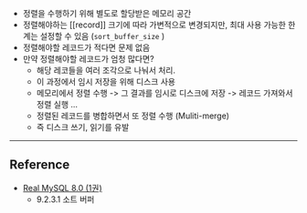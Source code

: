 - 정렬을 수행하기 위해 별도로 할당받은 메모리 공간
- 정렬해야하는 [[record]] 크기에 따라 가변적으로 변경되지만, 최대 사용 가능한 한계는 설정할 수 있음 (`sort_buffer_size` )
- 정렬해야할 레코드가 적다면 문제 없음
- 만약 정렬해야할 레코드가 엄청 많다면?
	- 해당 레코들을 여러 조각으로 나눠서 처리.
	- 이 과정에서 임시 저장을 위해 디스크 사용
	- 메모리에서 정렬 수행 -> 그 결과를 임시로 디스크에 저장 -> 레코드 가져와서 정렬 실행 ...
	- 정렬된 레코드를 병합하면서 또 정렬 수행 (Muliti-merge)
	- 즉 디스크 쓰기, 읽기를 유발

---
## Reference
 -  [Real MySQL 8.0 (1권)](https://product.kyobobook.co.kr/detail/S000001766482)
	- 9.2.3.1 소트 버퍼